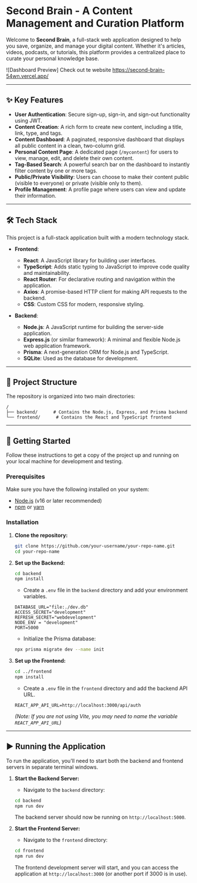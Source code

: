 # Second Brain - A Content Management and Curation Platform

Welcome to **Second Brain**, a full-stack web application designed to help you save, organize, and manage your digital content. Whether it's articles, videos, podcasts, or tutorials, this platform provides a centralized place to curate your personal knowledge base.

![Dashboard Preview]
Check out te website
https://second-brain-54wn.vercel.app/ <!-- It's a good idea to add a screenshot of your app here! -->

---

## ✨ Key Features

- **User Authentication**: Secure sign-up, sign-in, and sign-out functionality using JWT.
- **Content Creation**: A rich form to create new content, including a title, link, type, and tags.
- **Content Dashboard**: A paginated, responsive dashboard that displays all public content in a clean, two-column grid.
- **Personal Content Page**: A dedicated page (`/mycontent`) for users to view, manage, edit, and delete their own content.
- **Tag-Based Search**: A powerful search bar on the dashboard to instantly filter content by one or more tags.
- **Public/Private Visibility**: Users can choose to make their content public (visible to everyone) or private (visible only to them).
- **Profile Management**: A profile page where users can view and update their information.

---

## 🛠️ Tech Stack

This project is a full-stack application built with a modern technology stack.

-   **Frontend**:
    -   **React**: A JavaScript library for building user interfaces.
    -   **TypeScript**: Adds static typing to JavaScript to improve code quality and maintainability.
    -   **React Router**: For declarative routing and navigation within the application.
    -   **Axios**: A promise-based HTTP client for making API requests to the backend.
    -   **CSS**: Custom CSS for modern, responsive styling.

-   **Backend**:
    -   **Node.js**: A JavaScript runtime for building the server-side application.
    -   **Express.js** (or similar framework): A minimal and flexible Node.js web application framework.
    -   **Prisma**: A next-generation ORM for Node.js and TypeScript.
    -   **SQLite**: Used as the database for development.

---

## 📂 Project Structure

The repository is organized into two main directories:

```
/
├── backend/      # Contains the Node.js, Express, and Prisma backend
└── frontend/      # Contains the React and TypeScript frontend
```

---

## 🚀 Getting Started

Follow these instructions to get a copy of the project up and running on your local machine for development and testing.

### Prerequisites

Make sure you have the following installed on your system:

-   [Node.js](https://nodejs.org/en/) (v16 or later recommended)
-   [npm](https://www.npmjs.com/) or [yarn](https://yarnpkg.com/)

### Installation

1.  **Clone the repository:**
    ```bash
    git clone https://github.com/your-username/your-repo-name.git
    cd your-repo-name
    ```

2.  **Set up the Backend:**
    ```bash
    cd backend
    npm install
    ```
    - Create a `.env` file in the `backend` directory and add your environment variables.
    ```env
    DATABASE_URL="file:./dev.db"
    ACCESS_SECRET="development"
    REFRESH_SECRET="webdevelopment"
    NODE_ENV = "development"
    PORT=5000
    ```
    - Initialize the Prisma database:
    ```bash
    npx prisma migrate dev --name init
    ```

3.  **Set up the Frontend:**
    ```bash
    cd ../frontend
    npm install
    ```
    - Create a `.env` file in the `frontend` directory and add the backend API URL.
    ```env
    REACT_APP_API_URL=http://localhost:3000/api/auth
    ```
    *(Note: If you are not using Vite, you may need to name the variable `REACT_APP_API_URL`)*

---

## ▶️ Running the Application

To run the application, you'll need to start both the backend and frontend servers in separate terminal windows.

1.  **Start the Backend Server:**
    - Navigate to the `backend` directory:
    ```bash
    cd backend
    npm run dev
    ```
    The backend server should now be running on `http://localhost:5000`.

2.  **Start the Frontend Server:**
    - Navigate to the `frontend` directory:
    ```bash
    cd frontend
    npm run dev
    ```
    The frontend development server will start, and you can access the application at `http://localhost:3000` (or another port if 3000 is in use). 